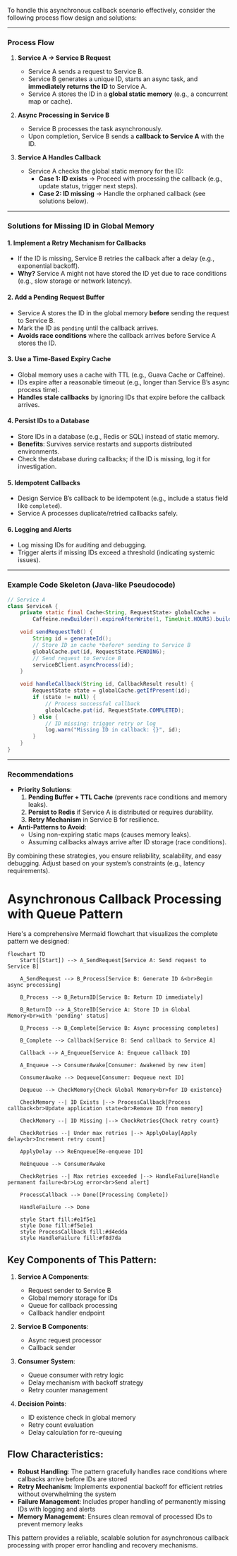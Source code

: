 To handle this asynchronous callback scenario effectively, consider the following process flow design and solutions:

---

### **Process Flow**
1. **Service A → Service B Request**
   - Service A sends a request to Service B.
   - Service B generates a unique ID, starts an async task, and **immediately returns the ID** to Service A.
   - Service A stores the ID in a **global static memory** (e.g., a concurrent map or cache).

2. **Async Processing in Service B**
   - Service B processes the task asynchronously.
   - Upon completion, Service B sends a **callback to Service A** with the ID.

3. **Service A Handles Callback**
   - Service A checks the global static memory for the ID:
     - **Case 1: ID exists** → Proceed with processing the callback (e.g., update status, trigger next steps).
     - **Case 2: ID missing** → Handle the orphaned callback (see solutions below).

---

### **Solutions for Missing ID in Global Memory**
#### 1. **Implement a Retry Mechanism for Callbacks**
   - If the ID is missing, Service B retries the callback after a delay (e.g., exponential backoff).
   - **Why?** Service A might not have stored the ID yet due to race conditions (e.g., slow storage or network latency).

#### 2. **Add a Pending Request Buffer**
   - Service A stores the ID in the global memory **before** sending the request to Service B.
   - Mark the ID as `pending` until the callback arrives.
   - **Avoids race conditions** where the callback arrives before Service A stores the ID.

#### 3. **Use a Time-Based Expiry Cache**
   - Global memory uses a cache with TTL (e.g., Guava Cache or Caffeine).
   - IDs expire after a reasonable timeout (e.g., longer than Service B’s async process time).
   - **Handles stale callbacks** by ignoring IDs that expire before the callback arrives.

#### 4. **Persist IDs to a Database**
   - Store IDs in a database (e.g., Redis or SQL) instead of static memory.
   - **Benefits**: Survives service restarts and supports distributed environments.
   - Check the database during callbacks; if the ID is missing, log it for investigation.

#### 5. **Idempotent Callbacks**
   - Design Service B’s callback to be idempotent (e.g., include a status field like `completed`).
   - Service A processes duplicate/retried callbacks safely.

#### 6. **Logging and Alerts**
   - Log missing IDs for auditing and debugging.
   - Trigger alerts if missing IDs exceed a threshold (indicating systemic issues).

---

### **Example Code Skeleton (Java-like Pseudocode)**
```java
// Service A
class ServiceA {
    private static final Cache<String, RequestState> globalCache = 
        Caffeine.newBuilder().expireAfterWrite(1, TimeUnit.HOURS).build();

    void sendRequestToB() {
        String id = generateId();
        // Store ID in cache *before* sending to Service B
        globalCache.put(id, RequestState.PENDING);
        // Send request to Service B
        serviceBClient.asyncProcess(id);
    }

    void handleCallback(String id, CallbackResult result) {
        RequestState state = globalCache.getIfPresent(id);
        if (state != null) {
            // Process successful callback
            globalCache.put(id, RequestState.COMPLETED);
        } else {
            // ID missing: trigger retry or log
            log.warn("Missing ID in callback: {}", id);
        }
    }
}
```

---

### **Recommendations**
- **Priority Solutions**: 
  1. **Pending Buffer + TTL Cache** (prevents race conditions and memory leaks).
  2. **Persist to Redis** if Service A is distributed or requires durability.
  3. **Retry Mechanism** in Service B for resilience.
- **Anti-Patterns to Avoid**:
  - Using non-expiring static maps (causes memory leaks).
  - Assuming callbacks always arrive after ID storage (race conditions).

By combining these strategies, you ensure reliability, scalability, and easy debugging. Adjust based on your system’s constraints (e.g., latency requirements).

# Asynchronous Callback Processing with Queue Pattern

Here's a comprehensive Mermaid flowchart that visualizes the complete pattern we designed:

```mermaid
flowchart TD
    Start([Start]) --> A_SendRequest[Service A: Send request to Service B]
    
    A_SendRequest --> B_Process[Service B: Generate ID &<br>Begin async processing]
    
    B_Process --> B_ReturnID[Service B: Return ID immediately]
    
    B_ReturnID --> A_StoreID[Service A: Store ID in Global Memory<br>with 'pending' status]
    
    B_Process --> B_Complete[Service B: Async processing completes]
    
    B_Complete --> Callback[Service B: Send callback to Service A]
    
    Callback --> A_Enqueue[Service A: Enqueue callback ID]
    
    A_Enqueue --> ConsumerAwake[Consumer: Awakened by new item]
    
    ConsumerAwake --> Dequeue[Consumer: Dequeue next ID]
    
    Dequeue --> CheckMemory{Check Global Memory<br>for ID existence}
    
    CheckMemory --| ID Exists |--> ProcessCallback[Process callback<br>Update application state<br>Remove ID from memory]
    
    CheckMemory --| ID Missing |--> CheckRetries{Check retry count}
    
    CheckRetries --| Under max retries |--> ApplyDelay[Apply delay<br>Increment retry count]
    
    ApplyDelay --> ReEnqueue[Re-enqueue ID]
    
    ReEnqueue --> ConsumerAwake
    
    CheckRetries --| Max retries exceeded |--> HandleFailure[Handle permanent failure<br>Log error<br>Send alert]
    
    ProcessCallback --> Done([Processing Complete])
    
    HandleFailure --> Done
    
    style Start fill:#e1f5e1
    style Done fill:#f5e1e1
    style ProcessCallback fill:#d4edda
    style HandleFailure fill:#f8d7da
```

## Key Components of This Pattern:

1. **Service A Components**:
   - Request sender to Service B
   - Global memory storage for IDs
   - Queue for callback processing
   - Callback handler endpoint

2. **Service B Components**:
   - Async request processor
   - Callback sender

3. **Consumer System**:
   - Queue consumer with retry logic
   - Delay mechanism with backoff strategy
   - Retry counter management

4. **Decision Points**:
   - ID existence check in global memory
   - Retry count evaluation
   - Delay calculation for re-queuing

## Flow Characteristics:

- **Robust Handling**: The pattern gracefully handles race conditions where callbacks arrive before IDs are stored
- **Retry Mechanism**: Implements exponential backoff for efficient retries without overwhelming the system
- **Failure Management**: Includes proper handling of permanently missing IDs with logging and alerts
- **Memory Management**: Ensures clean removal of processed IDs to prevent memory leaks

This pattern provides a reliable, scalable solution for asynchronous callback processing with proper error handling and recovery mechanisms.
